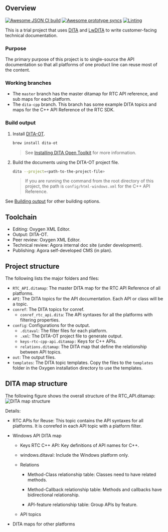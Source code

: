 ## Overview

[![Awesome JSON CI build](https://github.com/AgoraDoc/doc_source/actions/workflows/python-app.yml/badge.svg)](https://github.com/AgoraDoc/doc_source/actions/workflows/python-app.yml)
[![Awesome prototype syncs](https://github.com/AgoraDoc/doc_source/actions/workflows/python-app-sync-proto.yml/badge.svg)](https://github.com/AgoraDoc/doc_source/actions/workflows/python-app-sync-proto.yml)
[![Linting](https://github.com/AgoraDoc/doc_source/actions/workflows/vale-linter.yml/badge.svg)](https://github.com/AgoraDoc/doc_source/actions/workflows/vale-linter.yml)

This is a trial project that uses [DITA](https://en.wikipedia.org/wiki/Darwin_Information_Typing_Architecture) and [LwDITA](http://docs.oasis-open.org/dita/LwDITA/v1.0/cnprd01/LwDITA-v1.0-cnprd01.html) to write customer-facing technical documentation.

### Purpose

The primary purpose of this project is to single-source the API documentation so that all platforms of one product line can reuse most of the content.

### Working branches

- The `master` branch has the master ditamap for RTC API reference, and sub maps for each platform.  
- The `dita-cpp` branch. This branch has some example DITA topics and maps for the C++ API Reference of the RTC SDK.

### Build output

1. Install [DITA-OT](https://www.dita-ot.org/dev/index.html).
    ```bash
    brew install dita-ot
    ```
    > See [Installing DITA Open Toolkit](https://www.dita-ot.org/dev/topics/installing-client.html) for more information.  
2. Build the documents using the DITA-OT project file.
    ```bash
    dita --project=<path-to-the-project-file>
    ```
    > If you are running the command from the root directory of this project, the path is `config/html-windows.xml` for the C++ API Reference.  

See [Building output](https://www.dita-ot.org/dev/topics/building-output.html) for other building options.

## Toolchain

- Editing: Oxygen XML Editor.
- Output: DITA-OT.
- Peer review: Oxygen XML Editor.
- Technical review: Agora internal doc site (under development).
- Publishing: Agora self-developed CMS (in plan).

## Project structure

The following lists the major folders and files:

- `RTC_API.ditamap`: The master DITA map for the RTC API Reference of all platforms.
- `API`: The DITA topics for the API documentation. Each API or class will be a topic.
- `conref`: The DITA topics for conref.
	- `conref_rtc_api.dita`:  The API syntaxes for all the platforms with filtering properties.
- `config`: Configurations for the output.
	- `.ditaval`: The filter files for each platform.
	- `.xml`:  The DITA-OT project file to generate output.
	- `keys-rtc-cpp-api.ditamap:` Keys for C++ APIs.
  - `relations.ditamap`: The DITA map that define the relationship between API topics.
- `out`: The output files.
- `templates`: The DITA topic templates. Copy the files to the `templates` folder in the Oxygen installation directory to use the templates.

## DITA map structure

The following figure shows the overall structure of the RTC_API.ditamap:
![DITA map structure](https://web-cdn.agora.io/docs-files/1608626365393)

Details:

- RTC APIs for Reuse: This topic contains the API syntaxes for all platforms. It is conrefed in each API topic with a platform filter.

- Windows API DITA map
  - Keys RTC C++ API: Key definitions of API names for C++.

  - windows.ditaval: Include the Windows platform only.

  - Relations

    - Method-Class relationship table: Classes need to have related methods.

    - Method-Callback relationship table: Methods and callbacks have bidirectional relationship.

    - API-feature relationship table: Group APIs by feature.

  - API topics

- DITA maps for other platforms
